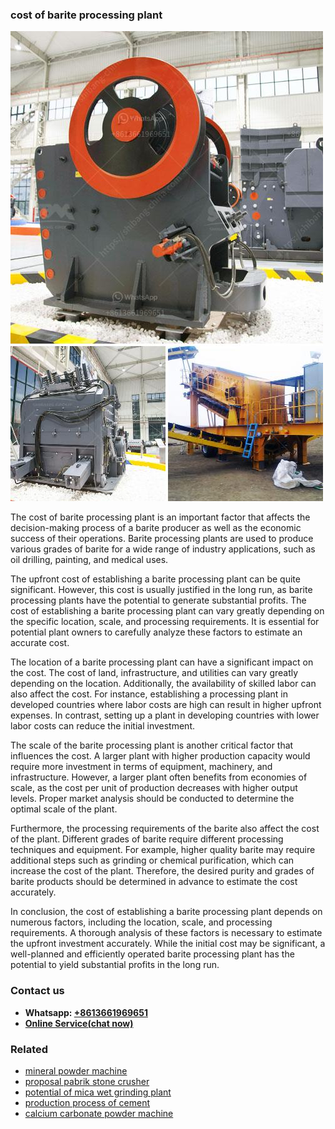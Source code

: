 <h3>cost of barite processing plant</h3><img src='1704791431.jpg' alt=''><p>The cost of barite processing plant is an important factor that affects the decision-making process of a barite producer as well as the economic success of their operations. Barite processing plants are used to produce various grades of barite for a wide range of industry applications, such as oil drilling, painting, and medical uses.</p><p>The upfront cost of establishing a barite processing plant can be quite significant. However, this cost is usually justified in the long run, as barite processing plants have the potential to generate substantial profits. The cost of establishing a barite processing plant can vary greatly depending on the specific location, scale, and processing requirements. It is essential for potential plant owners to carefully analyze these factors to estimate an accurate cost.</p><p>The location of a barite processing plant can have a significant impact on the cost. The cost of land, infrastructure, and utilities can vary greatly depending on the location. Additionally, the availability of skilled labor can also affect the cost. For instance, establishing a processing plant in developed countries where labor costs are high can result in higher upfront expenses. In contrast, setting up a plant in developing countries with lower labor costs can reduce the initial investment.</p><p>The scale of the barite processing plant is another critical factor that influences the cost. A larger plant with higher production capacity would require more investment in terms of equipment, machinery, and infrastructure. However, a larger plant often benefits from economies of scale, as the cost per unit of production decreases with higher output levels. Proper market analysis should be conducted to determine the optimal scale of the plant.</p><p>Furthermore, the processing requirements of the barite also affect the cost of the plant. Different grades of barite require different processing techniques and equipment. For example, higher quality barite may require additional steps such as grinding or chemical purification, which can increase the cost of the plant. Therefore, the desired purity and grades of barite products should be determined in advance to estimate the cost accurately.</p><p>In conclusion, the cost of establishing a barite processing plant depends on numerous factors, including the location, scale, and processing requirements. A thorough analysis of these factors is necessary to estimate the upfront investment accurately. While the initial cost may be significant, a well-planned and efficiently operated barite processing plant has the potential to yield substantial profits in the long run.</p><h3>Contact us</h3><ul><li><strong>Whatsapp:&nbsp;<a href="https://wa.me/8613661969651">+8613661969651</a></strong></li><li><a href="https://swt.shibang-china.com/?git&amp;zhl&amp;cost of barite processing plant"><strong>Online Service(chat now)</strong></a></li></ul><h3>Related</h3><ul><li><a href='mineral powder machine.md'>mineral powder machine</a></li><li><a href='proposal pabrik stone crusher.md'>proposal pabrik stone crusher</a></li><li><a href='potential of mica wet grinding plant.md'>potential of mica wet grinding plant</a></li><li><a href='production process of cement.md'>production process of cement</a></li><li><a href='calcium carbonate powder machine.md'>calcium carbonate powder machine</a></li></ul>